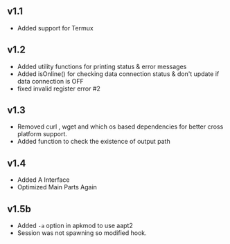## v1.1

- Added support for Termux

## v1.2

- Added utility functions for printing status & error messages
- Added isOnline() for checking data connection status & don't update if
data connection is OFF
- fixed invalid register error #2

## v1.3

- Removed curl , wget and which os based dependencies for better cross platform support.
- Added function to check the existence of output path

## v1.4

- Added A Interface
- Optimized Main Parts Again

## v1.5b

- Added `-a` option in apkmod to use aapt2
- Session was not spawning so modified hook.
